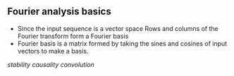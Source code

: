## Fourier analysis basics
- Since the input sequence is a vector space
  Rows and columns of the Fourier transform form a Fourier basis
- Fourier basis is a matrix formed by taking the sines and cosines of input vectors to make a basis.

*stability*
*causality*
*convolution*